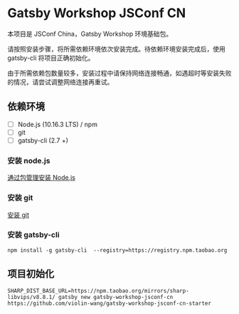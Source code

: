 # Gatsby Workshop JSConf CN

本项目是 JSConf China，Gatsby Workshop 环境基础包。

请按照安装步骤，将所需依赖环境依次安装完成。待依赖环境安装完成后，使用 gatsby-cli 将项目正确初始化。

由于所需依赖包数量较多，安装过程中请保持网络连接畅通，如遇超时等安装失败的情况，请尝试调整网络连接再重试。

## 依赖环境

- [ ] Node.js (10.16.3 LTS) / npm
- [ ] git
- [ ] gatsby-cli (2.7 +)

### 安装 node.js

[通过包管理安装 Node.js](https://nodejs.org/zh-cn/download/package-manager/)

### 安装 git

[安装 git](https://www.liaoxuefeng.com/wiki/896043488029600/896067074338496)

### 安装 gatsby-cli

```shell
npm install -g gatsby-cli  --registry=https://registry.npm.taobao.org
```

## 项目初始化

```shell
SHARP_DIST_BASE_URL=https://npm.taobao.org/mirrors/sharp-libvips/v8.8.1/ gatsby new gatsby-workshop-jsconf-cn https://github.com/violin-wang/gatsby-workshop-jsconf-cn-starter
```
